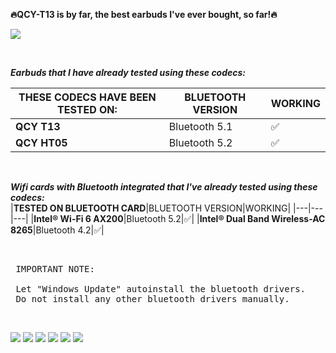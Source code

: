 
<p><strong>🔥QCY-T13 is by far, the best earbuds I've ever bought, so far!🔥</strong></p>

![](https://i.imgur.com/4sGFgV6.jpg)

<br />

***Earbuds that I have already tested using these codecs:*** <br />

|**THESE CODECS HAVE BEEN TESTED ON:**|BLUETOOTH VERSION|WORKING|
|---|---|---|
|**QCY T13**|Bluetooth 5.1|:white_check_mark:|
|**QCY HT05**|Bluetooth 5.2|:white_check_mark:|

<br />

***Wifi cards with Bluetooth integrated that I've already tested using these codecs:*** <br />
|**TESTED ON BLUETOOTH CARD**|BLUETOOTH VERSION|WORKING|
|---|---|---|
|**Intel® Wi-Fi 6 AX200**|Bluetooth 5.2|:white_check_mark:|
|**Intel® Dual Band Wireless-AC 8265**|Bluetooth 4.2|:white_check_mark:|

<br />

<pre> IMPORTANT NOTE: <br />
 Let "Windows Update" autoinstall the bluetooth drivers.
 Do not install any other bluetooth drivers manually.</pre> 

<br />

<!-- !
![](https://i.imgur.com/ZWudRns.png)
![](https://i.imgur.com/WWPeSHr.png)
![](https://i.imgur.com/o583b2D.png)
![](https://i.imgur.com/QmNqTk6.png) 
-->

[](https://i.imgur.com/4sGFgV6.jpg)
![](https://i.imgur.com/xdVQ0zN.png)
![](https://i.imgur.com/FkDKJmO.png)
![](https://i.imgur.com/3U13srq.png)
![](https://i.imgur.com/j5aNJ5n.png)
![](https://i.imgur.com/NBJSuuB.png)
![](https://i.imgur.com/a50KJdJ.png)


